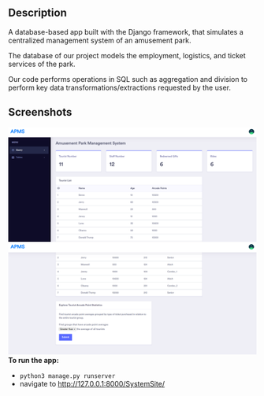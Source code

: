 ## Description
A database-based app built with the Django framework, that simulates a centralized management system of an amusement park.

The database of our project models the employment, logistics, and ticket services of the park.

Our code performs operations in SQL such as aggregation and division to perform key data transformations/extractions requested by the user.

## Screenshots

![304](/assets/304.PNG)
![304](/assets/304_k0m6g4ep2.PNG)
**To run the app:**
- `python3 manage.py runserver`
- navigate to http://127.0.0.1:8000/SystemSite/
